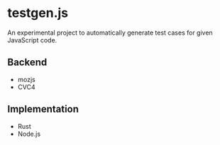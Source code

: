 # testgen.js

An experimental project to automatically generate test cases for given JavaScript code.

## Backend

* mozjs
* CVC4

## Implementation

* Rust
* Node.js